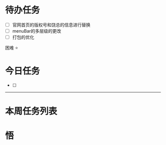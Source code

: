 # 待办任务
- [ ] 官网首页的版权号和饶总的信息进行替换
- [ ] menuBar的多层级的更改
- [ ] 打包的优化

困难
⭐

# 今日任务
- [ ] 




------
# 本周任务列表



# 悟